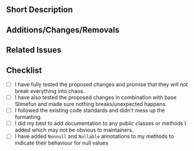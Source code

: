 ## Short Description
<!-- Please explain what you changed/added and why you did it in detail. -->

## Additions/Changes/Removals
<!-- Please list all the changes you have made. -->

## Related Issues
<!-- Please tag any Issues related to your Pull Request -->
<!-- Syntax: "Resolves #000" -->

## Checklist
<!-- Here is a little checklist you should follow. -->
<!-- You can click those check boxes after you posted your issue. -->
- [ ] I have fully tested the proposed changes and promise that they will not break everything into chaos.
- [ ] I have also tested the proposed changes in combination with base Slimefun and made sure nothing breaks/unexpected happens.
- [ ] I followed the existing code standards and didn't mess up the formatting.
- [ ] I did my best to add documentation to any public classes or methods I added which may not be obvious to maintainers.
- [ ] I have added `Nonnull` and `Nullable` annotations to my methods to indicate their behaviour for null values
